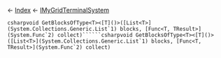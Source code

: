← [Index](Api-Index) ← [IMyGridTerminalSystem](Sandbox.ModAPI.Ingame.IMyGridTerminalSystem)

```csharpvoid GetBlocksOfType<T><[T]()>([List<T>](System.Collections.Generic.List`1) blocks, [Func<T, TResult>](System.Func`2) collect)``````csharpvoid GetBlocksOfType<T><[T]()>([List<T>](System.Collections.Generic.List`1) blocks, [Func<T, TResult>](System.Func`2) collect)```